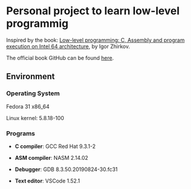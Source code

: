 # Personal project to learn low-level programmig

Inspired by the book: [Low-level programming: C, Assembly and program execution on Intel 64 architecture](https://www.apress.com/br/book/9781484224021), by Igor Zhirkov.

The official book GitHub can be found [here](https://github.com/Apress/low-level-programming).

## Environment

### Operating System
Fedora 31 x86_64

Linux kernel: 5.8.18-100

### Programs
* __C compiler__: GCC Red Hat 9.3.1-2

* __ASM compiler__: NASM 2.14.02

* __Debugger__: GDB 8.3.50.20190824-30.fc31

* __Text editor__: VSCode 1.52.1



